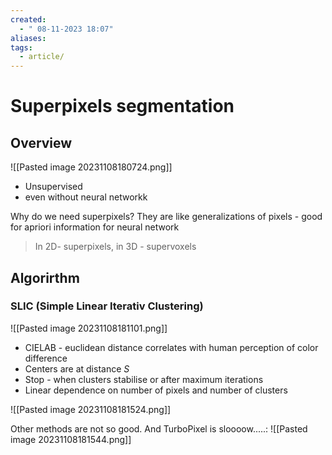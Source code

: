 ```yaml
---
created:
  - " 08-11-2023 18:07"
aliases: 
tags:
  - article/
---
```


# Superpixels segmentation

## Overview

![[Pasted image 20231108180724.png]]

- Unsupervised
- even without neural networkk

Why do we need superpixels? They are like generalizations of pixels - good for apriori information for neural network

> In 2D- superpixels, in 3D - supervoxels

## Algorirthm
### SLIC (Simple Linear Iterativ Clustering)
![[Pasted image 20231108181101.png]]

- CIELAB - euclidean distance correlates with human perception of color difference
- Centers are at distance $S$
- Stop - when clusters stabilise or after maximum iterations
- Linear dependence on number of pixels and number of clusters

![[Pasted image 20231108181524.png]]

Other methods are not so good. And TurboPixel is sloooow.....:
![[Pasted image 20231108181544.png]]